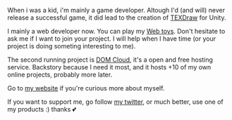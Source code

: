 When i was a kid, i'm mainly a game developer. Altough I'd (and will) never release a successful game, it did lead to the creation of [TEXDraw](https://u3d.as/mFe) for Unity.

I mainly a web developer now. You can play my [Web toys](https://willnode.github.io/). Don't hesitate to ask me if I want to join your project. I will help when I have time (or your project is doing someting interesting to me).

The second running project is [DOM Cloud](https://domcloud.io/), it's a open and free hosting service. Backstory because I need it most, and it hosts +10 of my own online projects, probably more later.

Go to [my website](https://wellosoft.net/) if you're curious more about myself.

If you want to support me, go follow [my twitter](https://twitter.com/willnode), or much better, use one of my products :) thanks 💕
